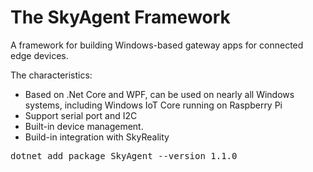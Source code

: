 # The SkyAgent Framework  

A framework for building Windows-based gateway apps for connected edge devices.

The characteristics:

* Based on .Net Core and WPF, can be used on nearly all Windows systems, including Windows IoT Core running on Raspberry Pi 
* Support serial port and I2C
* Built-in device management.
* Build-in integration with SkyReality 

<pre>
dotnet add package SkyAgent --version 1.1.0
</pre>

